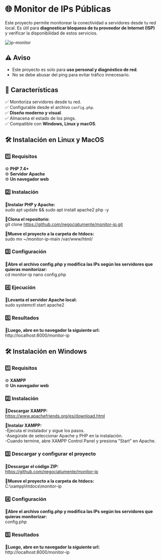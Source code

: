 # 🌐 Monitor de IPs Públicas  
Este proyecto permite monitorear la conectividad a servidores desde tu red local. Es útil para **diagnosticar bloqueos de tu proveedor de Internet (ISP)** y verificar la disponibilidad de estos servicios.  

![ip-monitor](https://github.com/user-attachments/assets/fcab05ae-e28f-4916-a62c-6f8e94bcf189)

## ⚠️ Aviso  
- Este proyecto es solo para **uso personal y diagnóstico de red**.  
- No se debe abusar del ping para evitar tráfico innecesario.
  
## 🚀 Características  
✅ Monitoriza servidores desde tu red.  
✅ Configurable desde el archivo `config.php`.  
✅ **Diseño moderno y visual**.  
✅ Almacena el estado de los pings.  
✅ Compatible con **Windows, Linux y macOS**.  

## 🛠️ Instalación en Linux y MacOS  

### 1️⃣ Requisitos  
⚙️ **PHP 7.4+**  
⚙️ **Servidor Apache**  
⚙️ **Un navegador web**    

### 2️⃣ Instalación  
**🔹Instalar PHP y Apache:**  
sudo apt update && sudo apt install apache2 php -y

**🔹Clona el repositorio:**  
git clone https://github.com/negociatumente/monitor-ip.git

**🔹Mueve el proyecto a la carpeta de htdocs:**  
sudo mv ~/monitor-ip-main /var/www/html/

### 3️⃣ Configuración
**🔹Abre el archivo config.php y modifica las IPs según los servidores que quieras monitorizar:**  
cd monitor-ip
nano config.php

### 4️⃣ Ejecución
**🔹Levanta el servidor Apache local:**  
sudo systemctl start apache2

### 5️⃣ Resultados
**🔹Luego, abre en tu navegador la siguiente url:**    
http://localhost:8000/monitor-ip

## 🛠️ Instalación en Windows  

### 1️⃣ Requisitos  
⚙️ **XAMPP**  
⚙️ **Un navegador web**    

### 2️⃣ Instalación  
**🔹Descargar XAMPP:**  
https://www.apachefriends.org/es/download.html  

**🔹Instalar XAMPP:**  
-Ejecuta el instalador y sigue los pasos.  
-Asegúrate de seleccionar Apache y PHP en la instalación.  
-Cuando termine, abre XAMPP Control Panel y presiona "Start" en Apache.  

### 3️⃣ Descargar y configurar el proyecto
**🔹Descargar el código ZIP:**  
https://github.com/negociatumente/monitor-ip

**🔹Mueve el proyecto a la carpeta de htdocs:**  
C:\xampp\htdocs\monitor-ip

### 4️⃣ Configuración
**🔹Abre el archivo config.php y modifica las IPs según los servidores que quieras monitorizar:**  
config.php

### 5️⃣ Resultados
**🔹Luego, abre en tu navegador la siguiente url:**    
http://localhost:8000/monitor-ip
